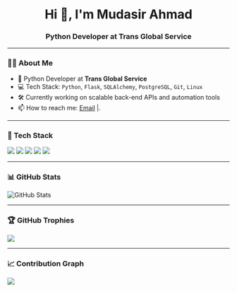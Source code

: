 <h1 align="center">Hi 👋, I'm Mudasir Ahmad</h1>
<h3 align="center">Python Developer at Trans Global Service</h3>



---

### 🧑‍💻 About Me

- 💼 Python Developer at **Trans Global Service**
- 💻 Tech Stack: `Python`, `Flask`, `SQLAlchemy`, `PostgreSQL`, `Git`, `Linux`
- 🛠️ Currently working on scalable back-end APIs and automation tools
- 📫 How to reach me: [Email](mailto:mudasir.ahmad@thetgs.co) |.

---

### 🚀 Tech Stack

<p align="left">
  <img src="https://img.shields.io/badge/python-%2314354C.svg?style=for-the-badge&logo=python&logoColor=white"/>
  <img src="https://img.shields.io/badge/flask-%23000.svg?style=for-the-badge&logo=flask&logoColor=white"/>
  <img src="https://img.shields.io/badge/PostgreSQL-%23316192.svg?style=for-the-badge&logo=postgresql&logoColor=white"/>
  <img src="https://img.shields.io/badge/linux-%23000.svg?style=for-the-badge&logo=linux&logoColor=white"/>
  <img src="https://img.shields.io/badge/Git-%23F05033.svg?style=for-the-badge&logo=git&logoColor=white"/>
</p>

---

### 📊 GitHub Stats

<p align="left">
  <img src="https://github-readme-stats.vercel.app/api?username=your-username&show_icons=true&theme=tokyonight" alt="GitHub Stats" />
</p>

---

### 🏆 GitHub Trophies

<p align="left">
  <img src="https://github-profile-trophy.vercel.app/?username=your-username&theme=tokyonight" />
</p>

---

### 📈 Contribution Graph

<p align="left">
  <img src="https://github-readme-activity-graph.cyclic.app/graph?username=your-username&theme=tokyo-night" />
</p>
